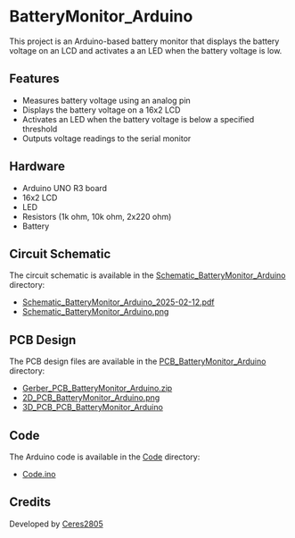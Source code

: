 # BatteryMonitor_Arduino

This project is an Arduino-based battery monitor that displays the battery voltage on an LCD and activates a an LED when the battery voltage is low.

## Features

- Measures battery voltage using an analog pin
- Displays the battery voltage on a 16x2 LCD
- Activates an LED when the battery voltage is below a specified threshold
- Outputs voltage readings to the serial monitor

## Hardware

- Arduino UNO R3 board
- 16x2 LCD
- LED
- Resistors (1k ohm, 10k ohm, 2x220 ohm)
- Battery

## Circuit Schematic

The circuit schematic is available in the [Schematic_BatteryMonitor_Arduino](Schematic_BatteryMonitor_Arduino) directory:
- [Schematic_BatteryMonitor_Arduino_2025-02-12.pdf](Schematic_BatteryMonitor_Arduino/Schematic_BatteryMonitor_Arduino_2025-02-12.pdf)
- [Schematic_BatteryMonitor_Arduino.png](Schematic_BatteryMonitor_Arduino/Schematic_BatteryMonitor_Arduino.png)

## PCB Design

The PCB design files are available in the [PCB_BatteryMonitor_Arduino](PCB_BatteryMonitor_Arduino) directory:
- [Gerber_PCB_BatteryMonitor_Arduino.zip](PCB_BatteryMonitor_Arduino/Gerber_PCB_BatteryMonitor_Arduino.zip)
- [2D_PCB_BatteryMonitor_Arduino.png](PCB_BatteryMonitor_Arduino/2D_PCB_BatteryMonitor_Arduino)
- [3D_PCB_PCB_BatteryMonitor_Arduino](PCB_BatteryMonitor_Arduino/3D_PCB_BatteryMonitor_Arduino)

## Code

The Arduino code is available in the [Code](Code) directory:
- [Code.ino](Code/Code.ino)

## Credits

Developed by [Ceres2805](https://github.com/Ceres2805)